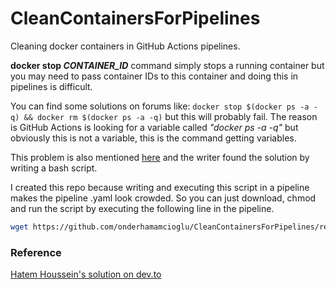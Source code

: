 # CleanContainersForPipelines
Cleaning docker containers in GitHub Actions pipelines.

**docker stop *CONTAINER_ID*** command simply stops a running container but you may need to pass container IDs to this container and doing this in pipelines is difficult.

You can find some solutions on forums like: ``` docker stop $(docker ps -a -q) && docker rm $(docker ps -a -q) ``` but this will probably fail. The reason is GitHub Actions is looking for a variable called _"docker ps -a -q"_ but obviously this is not a variable, this is the command getting variables.

This problem is also mentioned [here](https://dev.to/saulsilver/docker-stop-all-processes-on-github-actions-533j) and the writer found the solution by writing a bash script.

I created this repo because writing and executing this script in a pipeline makes the pipeline .yaml look crowded. So you can just download, chmod and run the script by executing the following line in the pipeline.

```bash
wget https://github.com/onderhamamcioglu/CleanContainersForPipelines/releases/download/script/CleanContainersForPipelines.sh && chmod +x CleanContainersForPipelines.sh && ./CleanContainersForPipelines.sh
```


### Reference

[Hatem Houssein's solution on dev.to](https://dev.to/saulsilver/docker-stop-all-processes-on-github-actions-533j)
